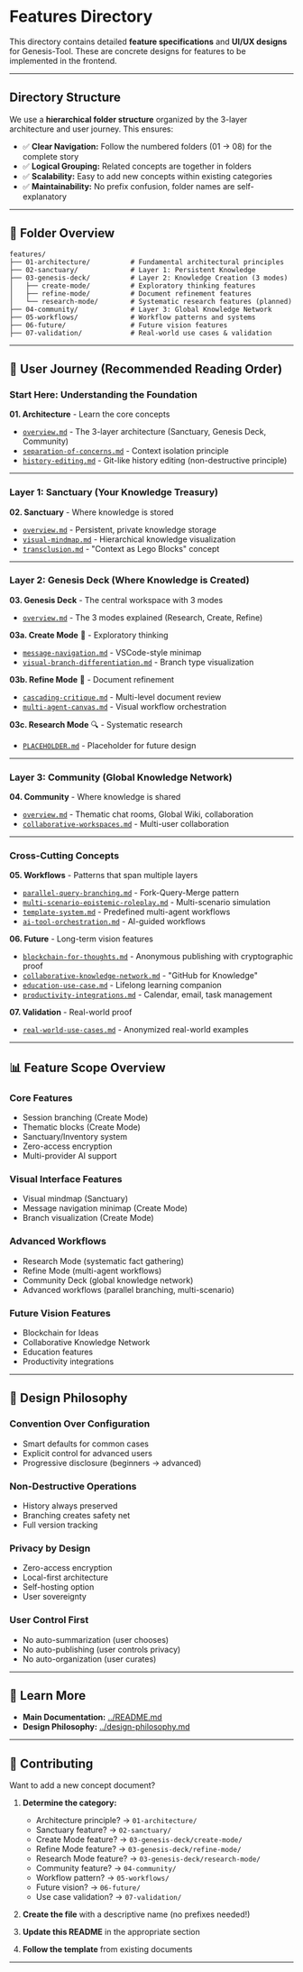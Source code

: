 # Features Directory

This directory contains detailed **feature specifications** and **UI/UX designs** for Genesis-Tool. These are concrete designs for features to be implemented in the frontend.

---

## Directory Structure

We use a **hierarchical folder structure** organized by the 3-layer architecture and user journey. This ensures:
- ✅ **Clear Navigation:** Follow the numbered folders (01 → 08) for the complete story
- ✅ **Logical Grouping:** Related concepts are together in folders
- ✅ **Scalability:** Easy to add new concepts within existing categories
- ✅ **Maintainability:** No prefix confusion, folder names are self-explanatory

---

## 📂 Folder Overview

```
features/
├── 01-architecture/          # Fundamental architectural principles
├── 02-sanctuary/             # Layer 1: Persistent Knowledge
├── 03-genesis-deck/          # Layer 2: Knowledge Creation (3 modes)
│   ├── create-mode/          # Exploratory thinking features
│   ├── refine-mode/          # Document refinement features
│   └── research-mode/        # Systematic research features (planned)
├── 04-community/             # Layer 3: Global Knowledge Network
├── 05-workflows/             # Workflow patterns and systems
├── 06-future/                # Future vision features
├── 07-validation/            # Real-world use cases & validation
```

---

## 🎯 User Journey (Recommended Reading Order)

### **Start Here: Understanding the Foundation**

**01. Architecture** - Learn the core concepts
- [`overview.md`](01-architecture/overview.md) - The 3-layer architecture (Sanctuary, Genesis Deck, Community)
- [`separation-of-concerns.md`](01-architecture/separation-of-concerns.md) - Context isolation principle
- [`history-editing.md`](01-architecture/history-editing.md) - Git-like history editing (non-destructive principle)

---

### **Layer 1: Sanctuary (Your Knowledge Treasury)**

**02. Sanctuary** - Where knowledge is stored
- [`overview.md`](02-sanctuary/overview.md) - Persistent, private knowledge storage
- [`visual-mindmap.md`](02-sanctuary/visual-mindmap.md) - Hierarchical knowledge visualization
- [`transclusion.md`](02-sanctuary/transclusion.md) - "Context as Lego Blocks" concept

---

### **Layer 2: Genesis Deck (Where Knowledge is Created)**

**03. Genesis Deck** - The central workspace with 3 modes
- [`overview.md`](03-genesis-deck/overview.md) - The 3 modes explained (Research, Create, Refine)

**03a. Create Mode** 🌟 - Exploratory thinking
- [`message-navigation.md`](03-genesis-deck/create-mode/message-navigation.md) - VSCode-style minimap
- [`visual-branch-differentiation.md`](03-genesis-deck/create-mode/visual-branch-differentiation.md) - Branch type visualization

**03b. Refine Mode** 🔄 - Document refinement
- [`cascading-critique.md`](03-genesis-deck/refine-mode/cascading-critique.md) - Multi-level document review
- [`multi-agent-canvas.md`](03-genesis-deck/refine-mode/multi-agent-canvas.md) - Visual workflow orchestration

**03c. Research Mode** 🔍 - Systematic research
- [`PLACEHOLDER.md`](03-genesis-deck/research-mode/PLACEHOLDER.md) - Placeholder for future design

---

### **Layer 3: Community (Global Knowledge Network)**

**04. Community** - Where knowledge is shared
- [`overview.md`](04-community/overview.md) - Thematic chat rooms, Global Wiki, collaboration
- [`collaborative-workspaces.md`](04-community/collaborative-workspaces.md) - Multi-user collaboration

---

### **Cross-Cutting Concepts**

**05. Workflows** - Patterns that span multiple layers
- [`parallel-query-branching.md`](05-workflows/parallel-query-branching.md) - Fork-Query-Merge pattern
- [`multi-scenario-epistemic-roleplay.md`](05-workflows/multi-scenario-epistemic-roleplay.md) - Multi-scenario simulation
- [`template-system.md`](05-workflows/template-system.md) - Predefined multi-agent workflows
- [`ai-tool-orchestration.md`](05-workflows/ai-tool-orchestration.md) - AI-guided workflows

**06. Future** - Long-term vision features
- [`blockchain-for-thoughts.md`](06-future/blockchain-for-thoughts.md) - Anonymous publishing with cryptographic proof
- [`collaborative-knowledge-network.md`](06-future/collaborative-knowledge-network.md) - "GitHub for Knowledge"
- [`education-use-case.md`](06-future/education-use-case.md) - Lifelong learning companion
- [`productivity-integrations.md`](06-future/productivity-integrations.md) - Calendar, email, task management

**07. Validation** - Real-world proof
- [`real-world-use-cases.md`](07-validation/real-world-use-cases.md) - Anonymized real-world examples

---

## 📊 Feature Scope Overview

### **Core Features**
- Session branching (Create Mode)
- Thematic blocks (Create Mode)
- Sanctuary/Inventory system
- Zero-access encryption
- Multi-provider AI support

### **Visual Interface Features**
- Visual mindmap (Sanctuary)
- Message navigation minimap (Create Mode)
- Branch visualization (Create Mode)

### **Advanced Workflows**
- Research Mode (systematic fact gathering)
- Refine Mode (multi-agent workflows)
- Community Deck (global knowledge network)
- Advanced workflows (parallel branching, multi-scenario)

### **Future Vision Features**
- Blockchain for Ideas
- Collaborative Knowledge Network
- Education features
- Productivity integrations

---

## 🎨 Design Philosophy

### Convention Over Configuration
- Smart defaults for common cases
- Explicit control for advanced users
- Progressive disclosure (beginners → advanced)

### Non-Destructive Operations
- History always preserved
- Branching creates safety net
- Full version tracking

### Privacy by Design
- Zero-access encryption
- Local-first architecture
- Self-hosting option
- User sovereignty

### User Control First
- No auto-summarization (user chooses)
- No auto-publishing (user controls privacy)
- No auto-organization (user curates)

---

## 🔗 Learn More

- **Main Documentation:** [../README.md](../README.md)
- **Design Philosophy:** [../design-philosophy.md](../design-philosophy.md)

---

## 📝 Contributing

Want to add a new concept document?

1. **Determine the category:**
   - Architecture principle? → `01-architecture/`
   - Sanctuary feature? → `02-sanctuary/`
   - Create Mode feature? → `03-genesis-deck/create-mode/`
   - Refine Mode feature? → `03-genesis-deck/refine-mode/`
   - Research Mode feature? → `03-genesis-deck/research-mode/`
   - Community feature? → `04-community/`
   - Workflow pattern? → `05-workflows/`
   - Future vision? → `06-future/`
   - Use case validation? → `07-validation/`

2. **Create the file** with a descriptive name (no prefixes needed!)

3. **Update this README** in the appropriate section

4. **Follow the template** from existing documents

---

